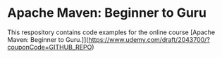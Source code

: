 # Apache Maven: Beginner to Guru

This respository contains code examples for the online course [Apache Maven: Beginner to Guru.]](https://www.udemy.com/draft/2043700/?couponCode=GITHUB_REPO)
